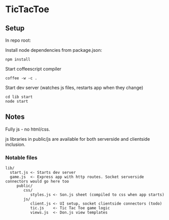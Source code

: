 # TicTacToe

## Setup

In repo root:

Install node dependencies from package.json:

    npm install

Start coffeescript compiler

    coffee -w -c . 

Start dev server (watches js files, restarts app when they change)

    cd lib start
    node start 
   
## Notes

Fully js - no html/css.

js libraries in public/js are available for both serverside and clientside inclusion.

### Notable files

    lib/
      start.js <- Starts dev server
      game.js  <- Express app with http routes. Socket serverside connectors would go here too
         public/
            css/
               styles.js <- Son.js sheet (compiled to css when app starts)
            js/
               client.js <- UI setup, socket clientside connectors (todo)
               tic.js    <- Tic Tac Toe game logic
               views.js  <- Don.js view templates

